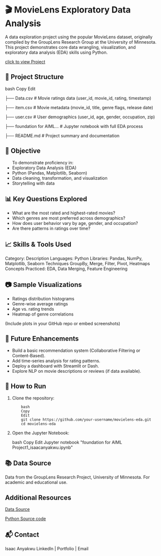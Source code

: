 # 🎬 MovieLens Exploratory Data Analysis
A data exploration project using the popular MovieLens dataset, originally compiled by the GroupLens Research Group at the University of Minnesota. 
This project demonstrates core data wrangling, visualization, and exploratory data analysis (EDA) skills using Python.

[click to view Project](https://github.com/Softechanalytics/MoviesProject_Python/blob/main/foundation%20for%20AIML%20Project1_isaacanyakwu.ipynb)

## 📁 Project Structure
bash
Copy
Edit

├── Data.csv                # Movie ratings data (user_id, movie_id, rating, timestamp)

├── item.csv                # Movie metadata (movie_id, title, genre flags, release date)

├── user.csv                # User demographics (user_id, age, gender, occupation, zip)

├── foundation for AIML... # Jupyter notebook with full EDA process

├── README.md               # Project summary and documentation

## 📌 Objective
<ul>
To demonstrate proficiency in:

<li>Exploratory Data Analysis (EDA) </li>

<li>Python (Pandas, Matplotlib, Seaborn) </li>

<li>Data cleaning, transformation, and visualization </li>

<li>Storytelling with data </li>
</ul>

## 📊 Key Questions Explored
<ul>
<li> What are the most rated and highest-rated movies?</li>

<li> Which genres are most preferred across demographics?</li>

<li>How does user behavior vary by age, gender, and occupation?</li>

<li> Are there patterns in ratings over time?</li>
</ul>

## 📈 Skills & Tools Used
Category:          	      Description
Languages:	              Python
Libraries:      	        Pandas, NumPy, Matplotlib, Seaborn
Techniques	              GroupBy, Merge, Filter, Pivot, Heatmaps
Concepts Practiced:      	EDA, Data Merging, Feature Engineering

## 📷 Sample Visualizations
<ul>
<li>Ratings distribution histograms</li>

<li>Genre-wise average ratings</li>

<li>Age vs. rating trends</li>

<li>Heatmap of genre correlations</li>
</ul>
(Include plots in your GitHub repo or embed screenshots)

## 🧠 Future Enhancements
<ul>
<li>Build a basic recommendation system (Collaborative Filtering or Content-Based).</li>

<li>Add time-series analysis for rating patterns.</li>

<li>Deploy a dashboard with Streamlit or Dash.</li>

<li>Explore NLP on movie descriptions or reviews (if data available).</lil>
</ul>

## 🚀 How to Run
<ol>
<li>Clone the repository:</li>

        bash
        Copy
        Edit
        git clone https://github.com/your-username/movielens-eda.git
        cd movielens-eda
        
<li>Open the Jupyter Notebook:</li>

bash
Copy
Edit
Jupyter notebook "foundation for AIML Project1_isaacanyakwu.ipynb"
</ol>

## 📚 Data Source
Data from the GroupLens Research Project, University of Minnesota.
For academic and educational use.

## Additional Resources

[Data Source](https://github.com/Softechanalytics/MoviesProject_Python/tree/main/data)

[Python Source code](https://github.com/Softechanalytics/MoviesProject_Python/blob/main/foundation%20for%20AIML%20Project1_isaacanyakwu.ipynb)





## 📬 Contact
Isaac Anyakwu
LinkedIn | Portfolio | Email

